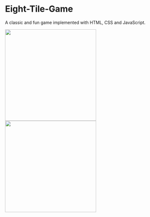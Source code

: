 # Eight-Tile-Game
A classic and fun game implemented with HTML, CSS and JavaScript.

<img src="./images/gameplay" width="300">
<img src="./images/gameplay2" width="300">

